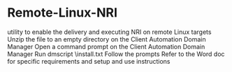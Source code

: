 # Remote-Linux-NRI
utility to enable the delivery and executing NRI on remote Linux targets
Unzip the file to an empty directory on the Client Automation Domain Manager
Open a command prompt on the Client Automation Domain Manager
Run dmscript <directory path where files were unzipped>\install.txt
Follow the prompts
Refer to the Word doc for specific requirements and setup and use instructions
